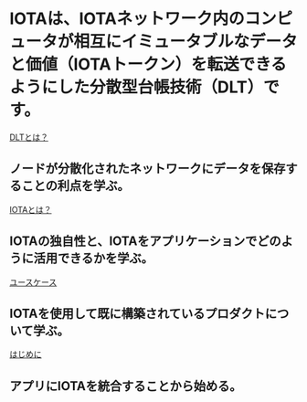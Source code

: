 # IOTAは、IOTAネットワーク内のコンピュータが相互にイミュータブルなデータと価値（IOTAトークン）を転送できるようにした分散型台帳技術（DLT）です。

[DLTとは？](/0.1/introduction/what-is-dlt.md)
## ノードが分散化されたネットワークにデータを保存することの利点を学ぶ。

[IOTAとは？](/0.1/introduction/what-is-iota.md)
## IOTAの独自性と、IOTAをアプリケーションでどのように活用できるかを学ぶ。

[ユースケース](/0.1/references/use-cases.md)
## IOTAを使用して既に構築されているプロダクトについて学ぶ。

[はじめに](/0.1/tutorials/get-started.md)
## アプリにIOTAを統合することから始める。

<!-- # IOTA is a distributed ledger technology (DLT) that allows computers in an IOTA network to transfer immutable data and value (IOTA tokens) among each other. -->
<!--  -->
<!-- [What is DLT?](/0.1/introduction/what-is-dlt.md) -->
<!-- ## Learn the benefits of storing data in a distributed network of nodes -->
<!--  -->
<!-- [What is IOTA?](/0.1/introduction/what-is-iota.md) -->
<!-- ## Learn what makes IOTA unique and how you can leverage it in your apps -->
<!--  -->
<!-- [Use cases](/0.1/references/use-cases.md) -->
<!-- ## Learn about the products that have already been built using IOTA -->
<!--  -->
<!-- [Get started](/0.1/tutorials/get-started.md) -->
<!-- ## Start integrating IOTA in your apps and send your first transactions -->
